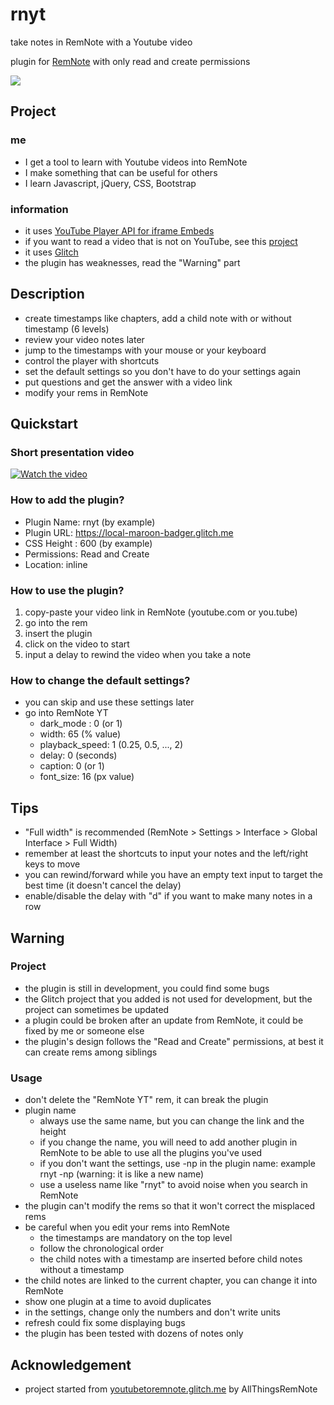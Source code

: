 # rnyt

take notes in RemNote with a Youtube video

plugin for [RemNote](https://www.remnote.io/) with only read and create permissions

![](https://media.giphy.com/media/TzhputbJboWqJyCIPP/giphy.gif)

## Project

### me

- I get a tool to learn with Youtube videos into RemNote
- I make something that can be useful for others
- I learn Javascript, jQuery, CSS, Bootstrap

### information

- it uses [YouTube Player API for iframe Embeds](https://developers.google.com/youtube/iframe_api_reference)
- if you want to read a video that is not on YouTube, see this [project](https://github.com/terence-bonhomme/rnhp)
- it uses [Glitch](https://glitch.com/)
- the plugin has weaknesses, read the "Warning" part

## Description

- create timestamps like chapters, add a child note with or without timestamp (6 levels)
- review your video notes later
- jump to the timestamps with your mouse or your keyboard
- control the player with shortcuts
- set the default settings so you don't have to do your settings again
- put questions and get the answer with a video link
- modify your rems in RemNote

## Quickstart

### Short presentation video

[![Watch the video](https://img.youtube.com/vi/eUwJnBIlHsI/0.jpg)](https://youtu.be/eUwJnBIlHsI)

### How to add the plugin?

- Plugin Name: rnyt (by example)
- Plugin URL: https://local-maroon-badger.glitch.me
- CSS Height : 600 (by example)
- Permissions: Read and Create
- Location: inline

### How to use the plugin?

1. copy-paste your video link in RemNote (youtube.com or you.tube)
2. go into the rem
3. insert the plugin
4. click on the video to start
5. input a delay to rewind the video when you take a note

### How to change the default settings?

- you can skip and use these settings later
- go into RemNote YT
  - dark_mode : 0 (or 1)
  - width: 65 (% value)
  - playback_speed: 1 (0.25, 0.5, ..., 2)
  - delay: 0 (seconds)
  - caption: 0 (or 1)
  - font_size: 16 (px value)

## Tips

- "Full width" is recommended (RemNote > Settings > Interface > Global Interface > Full Width)
- remember at least the shortcuts to input your notes and the left/right keys to move
- you can rewind/forward while you have an empty text input to target the best time (it doesn't cancel the delay)
- enable/disable the delay with "d" if you want to make many notes in a row

## Warning

### Project

- the plugin is still in development, you could find some bugs
- the Glitch project that you added is not used for development, but the project can sometimes be updated
- a plugin could be broken after an update from RemNote, it could be fixed by me or someone else
- the plugin's design follows the "Read and Create" permissions, at best it can create rems among siblings

### Usage

- don't delete the "RemNote YT" rem, it can break the plugin
- plugin name
  - always use the same name, but you can change the link and the height
  - if you change the name, you will need to add another plugin in RemNote to be able to use all the plugins you've used
  - if you don't want the settings, use -np in the plugin name: example rnyt -np (warning: it is like a new name)
  - use a useless name like "rnyt" to avoid noise when you search in RemNote
- the plugin can't modify the rems so that it won't correct the misplaced rems
- be careful when you edit your rems into RemNote
  - the timestamps are mandatory on the top level
  - follow the chronological order
  - the child notes with a timestamp are inserted before child notes without a timestamp
- the child notes are linked to the current chapter, you can change it into RemNote
- show one plugin at a time to avoid duplicates
- in the settings, change only the numbers and don't write units
- refresh could fix some displaying bugs
- the plugin has been tested with dozens of notes only

## Acknowledgement

- project started from [youtubetoremnote.glitch.me](https://youtubetoremnote.glitch.me/) by AllThingsRemNote
